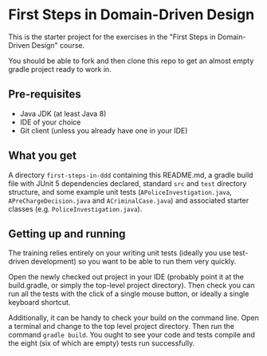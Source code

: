 # First Steps in Domain-Driven Design
This is the starter project for the exercises in the "First Steps in Domain-Driven Design" course.

You should be able to fork and then clone this repo to get an almost empty gradle project ready to work in.

## Pre-requisites
* Java JDK (at least Java 8)
* IDE of your choice
* Git client (unless you already have one in your IDE)

## What you get
A directory `first-steps-in-ddd` containing this README.md, a gradle build file with JUnit 5 dependencies
declared, standard `src` and `test` directory structure, and some example unit tests 
(`APoliceInvestigation.java`, `APreChargeDecision.java` and `ACriminalCase.java`) and associated starter
classes (e.g. `PoliceInvestigation.java`).  

## Getting up and running
The training relies entirely on your writing unit tests (ideally you use test-driven development)
so you want to be able to run them very quickly.

Open the newly checked out project in your IDE (probably point it at the build.gradle, or simply the 
top-level project directory). Then check you can run all the tests with the click of a single mouse
button, or ideally a single keyboard shortcut.

Additionally, it can be handy to check your build on the command line. Open a terminal and change to the
top level project directory. Then run the command `gradle build`.  You ought to see your code and tests
compile and the eight (six of which are empty) tests run successfully. 
